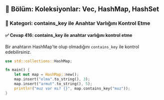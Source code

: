 ## 📘 Bölüm: Koleksiyonlar: Vec, HashMap, HashSet
### 🔹 Kategori: contains_key ile Anahtar Varlığını Kontrol Etme
#### ✅ Cevap 416: contains_key ile anahtar varlığını kontrol etme

Bir anahtarın HashMap'te olup olmadığını `contains_key` ile kontrol edebilirsiniz.

```rust
use std::collections::HashMap;

fn main() {
    let mut map = HashMap::new();
    map.insert("elma".to_string(), 3);
    map.insert("armut".to_string(), 5);
    println!("muz var mı? {}", map.contains_key("muz"));
}
```
